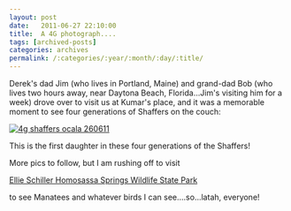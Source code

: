 ```yaml
---
layout: post
date:	2011-06-27 22:10:00
title:  A 4G photograph....
tags: [archived-posts]
categories: archives
permalink: /:categories/:year/:month/:day/:title/
---
```

Derek's dad Jim (who lives in Portland, Maine) and grand-dad Bob (who lives two hours away, near Daytona Beach, Florida...Jim's visiting him for a week) drove over to visit us at Kumar's place, and it was a memorable moment to see four generations of Shaffers on the couch:



<a href="http://s1142.photobucket.com/albums/n602/Deepapctrsglr/?action=view&amp;current=IMG_2678.jpg" target="_blank"><img src="http://i1142.photobucket.com/albums/n602/Deepapctrsglr/IMG_2678.jpg" border="0" alt="4g shaffers ocala 260611"></a>

This is the first daughter in these four generations of the Shaffers!


More pics to follow, but I am rushing off to visit


<a href="http://floridastateparks.org/homosassasprings/activities.cfm#22"> Ellie Schiller Homosassa Springs Wildlife State Park </a>


to see Manatees and whatever birds I can see....so...latah, everyone!
